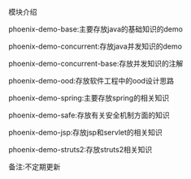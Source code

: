 模块介绍

phoenix-demo-base:主要存放java的基础知识的demo

phoenix-demo-concurrent:存放java并发知识的demo

phoenix-demo-concurrent-base:存放并发知识的注解

phoenix-demo-ood:存放软件工程中的ood设计思路

phoenix-demo-spring:主要存放spring的相关知识

phoenix-demo-safe:存放有关安全机制方面的知识

phoenix-demo-jsp:存放jsp和servlet的相关知识

phoenix-demo-struts2:存放struts2相关知识

备注:不定期更新